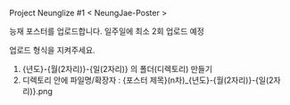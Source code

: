 Project Neunglize #1
< NeungJae-Poster >

능재 포스터를 업로드합니다.
일주일에 최소 2회 업로드 예정

업로드 형식을 지켜주세요.
1. {년도}-{월(2자리)}-{일(2자리)} 의 폴더(디렉토리) 만들기
2. 디렉토리 안에 파일명/확장자 : {포스터 제목}(n차)_{년도}-{월(2자리)}-{일(2자리)}.png
